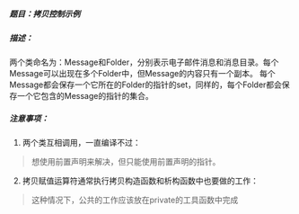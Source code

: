 ##### 题目：拷贝控制示例
##### 描述：
两个类命名为：Message和Folder，分别表示电子邮件消息和消息目录。每个Message可以出现在多个Folder中，但Message的内容只有一个副本。
每个Message都会保存一个它所在的Folder的指针的set，同样的，每个Folder都会保存一个它包含的Message的指针的集合。
##### 注意事项：
1. 两个类互相调用，一直编译不过：
> 想使用前置声明来解决，但只能使用前置声明的指针。
2. 拷贝赋值运算符通常执行拷贝构造函数和析构函数中也要做的工作：
> 这种情况下，公共的工作应该放在private的工具函数中完成
